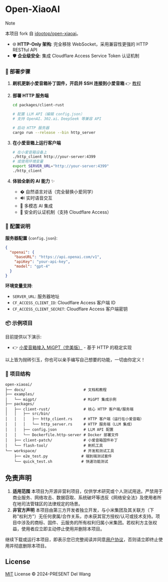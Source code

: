 # Open-XiaoAI

> [!NOTE]
> 本项目 fork 自 [idootop/open-xiaoai](https://github.com/idootop/open-xiaoai)。

- 🌐 **HTTP-Only 架构**: 完全移除 WebSocket，采用兼容性更强的 HTTP RESTful API
- 🛡️ **企业级安全**: 集成 Cloudflare Access Service Token 认证机制


### 🚀 部署步骤

1. **刷机更新小爱音箱补丁固件，开启并 SSH 连接到小爱音箱** 👉 [教程](docs/flash.md)

2. **部署 HTTP 服务端**
   ```bash
   cd packages/client-rust
   
   # 配置 LLM API（编辑 config.json）
   # 支持 OpenAI、302.ai、DeepSeek 等兼容 API
   
   # 启动 HTTP 服务器
   cargo run --release --bin http_server
   ```

3. **在小爱音箱上运行客户端**
   ```bash
   # 在小爱音箱设备上
   ./http_client http://your-server:4399
   # 或使用环境变量
   export SERVER_URL="http://your-server:4399"
   ./http_client
   ```

4. **体验全新的 AI 能力** ✨
   - �️ 自然语言对话（完全替换小爱同学）
   - 🔊 实时语音交互
   - 🧠 多模态 AI 集成
   - 🔐 安全的认证机制（支持 Cloudflare Access）

### 🔧 配置说明

**服务器配置** (`config.json`):
```json
{
  "openai": {
    "baseURL": "https://api.openai.com/v1",
    "apiKey": "your-api-key",
    "model": "gpt-4"
  }
}
```

**环境变量支持**:
- `SERVER_URL`: 服务器地址
- `CF_ACCESS_CLIENT_ID`: Cloudflare Access 客户端 ID
- `CF_ACCESS_CLIENT_SECRET`: Cloudflare Access 客户端密钥

### 📦 示例项目

目前提供以下演示:
- 👉 [小爱音箱接入 MiGPT（完美版）](examples/migpt/README.md) - 基于 HTTP 的稳定实现

以上皆为抛砖引玉，你也可以亲手编写自己想要的功能，一切由你定义！

### 📁 项目结构

```
open-xiaoai/
├── docs/                          # 文档和教程
├── examples/
│   └── migpt/                     # MiGPT 集成示例
├── packages/
│   ├── client-rust/               # 核心 HTTP 客户端/服务端
│   │   ├── src/bin/
│   │   │   ├── http_client.rs     # HTTP 客户端（运行在小爱音箱）
│   │   │   └── http_server.rs     # HTTP 服务端（LLM 集成）
│   │   ├── config.json            # LLM API 配置
│   │   └── Dockerfile.http-server # Docker 部署文件
│   ├── client-patch/              # 小爱音箱固件补丁
│   └── flash-tool/                # 刷机工具
└── workspace/                     # 开发和测试工具
    ├── e2e_test.py               # 端到端测试套件
    └── quick_test.sh             # 快速功能测试
```

## 免责声明

1. **适用范围**
   本项目为开源非营利项目，仅供学术研究或个人测试用途。严禁用于商业服务、网络攻击、数据窃取、系统破坏等违反《网络安全法》及使用者所在地司法管辖区的法律规定的场景。
2. **非官方声明**
   本项目由第三方开发者独立开发，与小米集团及其关联方（下称"权利方"）无任何隶属/合作关系，亦未获其官方授权/认可或技术支持。项目中涉及的商标、固件、云服务的所有权利归属小米集团。若权利方主张权益，使用者应立即主动停止使用并删除本项目。

继续下载或运行本项目，即表示您已完整阅读并同意[用户协议](agreement.md)，否则请立即终止使用并彻底删除本项目。

## License

[MIT](LICENSE) License © 2024-PRESENT Del Wang

